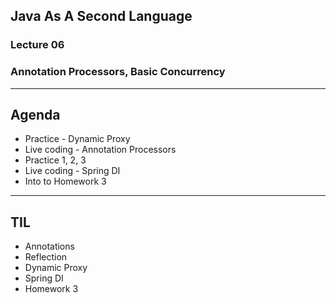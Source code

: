 ## Java As A Second Language
### Lecture 06
### Annotation Processors, Basic Concurrency 

---
## Agenda

- Practice - Dynamic Proxy
- Live coding - Annotation Processors 
- Practice 1, 2, 3
- Live coding - Spring DI
- Into to Homework 3


---
## TIL
- Annotations
- Reflection
- Dynamic Proxy 
- Spring DI
- Homework 3 
